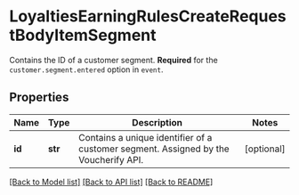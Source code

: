 # LoyaltiesEarningRulesCreateRequestBodyItemSegment

Contains the ID of a customer segment. **Required** for the `customer.segment.entered` option in `event`.

## Properties
Name | Type | Description | Notes
------------ | ------------- | ------------- | -------------
**id** | **str** | Contains a unique identifier of a customer segment. Assigned by the Voucherify API. | [optional] 

[[Back to Model list]](../README.md#documentation-for-models) [[Back to API list]](../README.md#documentation-for-api-endpoints) [[Back to README]](../README.md)


